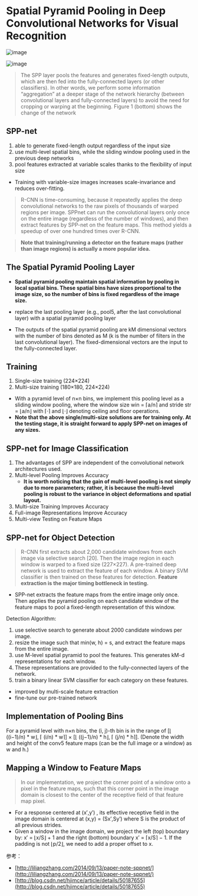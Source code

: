 # Spatial Pyramid Pooling in Deep Convolutional Networks for Visual Recognition

![image](http://hexo-pic-zhangliliang.qiniudn.com/%E5%B0%8FQ%E6%88%AA%E5%9B%BE-20140913171023.png)

![image](http://hexo-pic-zhangliliang.qiniudn.com/%E5%B0%8FQ%E6%88%AA%E5%9B%BE-20140913192418.png)


> The SPP layer pools the features and generates fixed-length outputs, which are then fed into the fully-connected layers (or other classifiers). In other words, we perform some information “aggregation” at a deeper stage of the network hierarchy (between convolutional layers and fully-connected layers) to avoid the need for cropping or warping at the beginning. Figure 1 (bottom) shows the change of the network


## SPP-net

1. able to generate fixed-length output regardless of the input size
2. use multi-level spatial bins, while the sliding window pooling used in the previous deep networks
3. pool features extracted at variable scales thanks to the flexibility of input size


- Training with variable-size images increases scale-invariance and reduces over-fitting.


> R-CNN is time-consuming, because it repeatedly applies the deep convolutional networks to the raw pixels of thousands of warped regions per image. SPPnet can run the convolutional layers only once on the entire image (regardless of the number of windows), and then extract features by SPP-net on the feature maps. This method yields a speedup of over one hundred times over R-CNN.

> **Note that training/running a detector on the feature maps (rather than image regions) is actually a more popular idea.**


## The Spatial Pyramid Pooling Layer

- **Spatial pyramid pooling maintain spatial information by pooling in local spatial bins. These spatial bins have sizes proportional to the image size, so the number of bins is fixed regardless of the image size.**

- replace the last pooling layer (e.g., pool5, after the last convolutional layer) with a spatial pyramid pooling layer

- The outputs of the spatial pyramid pooling are kM dimensional vectors with the number of bins denoted as M (k is the number of filters in the last convolutional layer). The fixed-dimensional vectors are the input to the fully-connected layer.


## Training

1. Single-size training (224×224)
2. Multi-size training (180×180, 224×224)

- With a pyramid level of n×n bins, we implement this pooling level as a sliding window pooling, where the window size win = ⌈a/n⌉ and stride str = ⌊a/n⌋ with ⌈·⌉ and ⌊·⌋ denoting ceiling and floor operations.
- **Note that the above single/multi-size solutions are for training only. At the testing stage, it is straight forward to apply SPP-net on images of any sizes.**


## SPP-net for Image Classification

1. The advantages of SPP are independent of the convolutional network architectures used.
2. Multi-level Pooling Improves Accuracy
    - **It is worth noticing that the gain of multi-level pooling is not simply due to more parameters; rather, it is because the multi-level pooling is robust to the variance in object deformations and spatial layout.**
3. Multi-size Training Improves Accuracy
4. Full-image Representations Improve Accuracy
5. Multi-view Testing on Feature Maps


## SPP-net for Object Detection

> R-CNN first extracts about 2,000 candidate windows from each image via selective search [20]. Then the image region in each window is warped to a fixed size (227×227). A pre-trained deep network is used to extract the feature of each window. A binary SVM classifier is then trained on these features for detection. **Feature extraction is the major timing bottleneck in testing.**

- SPP-net extracts the feature maps from the entire image only once. Then applies the pyramid pooling on each candidate window of the feature maps to pool a fixed-length representation of this window.

Detection Algorithm:

1. use selective search to generate about 2000 candidate windows per image.
2. resize the image such that min(w, h) = s, and extract the feature maps from the entire image.
3. use M-level spatial pyramid to pool the features. This generates kM-d representations for each window.
4. These representations are provided to the fully-connected layers of the network.
5. train a binary linear SVM classifier for each category on these features.

- improved by multi-scale feature extraction
- fine-tune our pre-trained network


## Implementation of Pooling Bins

For a pyramid level with n×n bins, the (i, j)-th bin is in the range of [⌊ ((i−1)/n) * w⌋, ⌈ (i/n) * w⌉] × [⌊ ((j−1)/n) * h⌋, ⌈ (j/n) * h⌉]. (Denote the width and height of the conv5 feature maps (can be the full image or a window) as w and h.)


## Mapping a Window to Feature Maps

> In our implementation, we project the corner point of a window onto a pixel in the feature maps, such that this corner point in the image domain is closest to the center of the receptive field of that feature map
pixel.

- For a response centered at (x′,y′) , its effective receptive field in the image domain is centered at (x,y) = (Sx′,Sy′) where S is the product of all previous strides.
- Given a window in the image domain, we project the left (top) boundary by: x′ = ⌊x/S⌋ + 1 and the right (bottom) boundary x′ = ⌈x/S⌉ − 1. If the padding is not ⌊p/2⌋, we need to add a proper offset to x.


参考：

- [http://liliangzhang.com/2014/09/13/paper-note-sppnet/](http://liliangzhang.com/2014/09/13/paper-note-sppnet/)
- [http://blog.csdn.net/hjimce/article/details/50187655](http://blog.csdn.net/hjimce/article/details/50187655)
